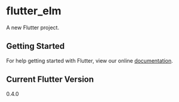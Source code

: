 # flutter_elm

A new Flutter project.

## Getting Started

For help getting started with Flutter, view our online
[documentation](http://flutter.io/).

## Current Flutter Version

0.4.0
